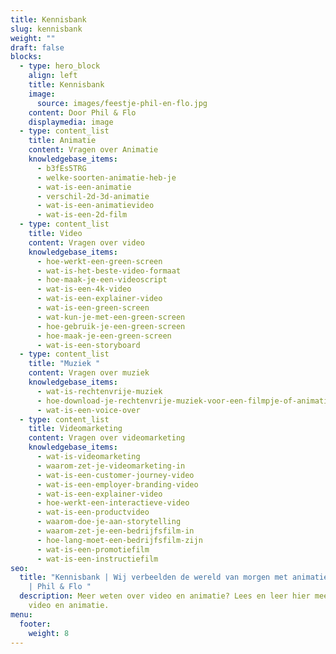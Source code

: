 ```yaml
---
title: Kennisbank
slug: kennisbank
weight: ""
draft: false
blocks:
  - type: hero_block
    align: left
    title: Kennisbank
    image:
      source: images/feestje-phil-en-flo.jpg
    content: Door Phil & Flo
    displaymedia: image
  - type: content_list
    title: Animatie
    content: Vragen over Animatie
    knowledgebase_items:
      - b3fEs5TRG
      - welke-soorten-animatie-heb-je
      - wat-is-een-animatie
      - verschil-2d-3d-animatie
      - wat-is-een-animatievideo
      - wat-is-een-2d-film
  - type: content_list
    title: Video
    content: Vragen over video
    knowledgebase_items:
      - hoe-werkt-een-green-screen
      - wat-is-het-beste-video-formaat
      - hoe-maak-je-een-videoscript
      - wat-is-een-4k-video
      - wat-is-een-explainer-video
      - wat-is-een-green-screen
      - wat-kun-je-met-een-green-screen
      - hoe-gebruik-je-een-green-screen
      - hoe-maak-je-een-green-screen
      - wat-is-een-storyboard
  - type: content_list
    title: "Muziek "
    content: Vragen over muziek
    knowledgebase_items:
      - wat-is-rechtenvrije-muziek
      - hoe-download-je-rechtenvrije-muziek-voor-een-filmpje-of-animatie
      - wat-is-een-voice-over
  - type: content_list
    title: Videomarketing
    content: Vragen over videomarketing
    knowledgebase_items:
      - wat-is-videomarketing
      - waarom-zet-je-videomarketing-in
      - wat-is-een-customer-journey-video
      - wat-is-een-employer-branding-video
      - wat-is-een-explainer-video
      - hoe-werkt-een-interactieve-video
      - wat-is-een-productvideo
      - waarom-doe-je-aan-storytelling
      - waarom-zet-je-een-bedrijfsfilm-in
      - hoe-lang-moet-een-bedrijfsfilm-zijn
      - wat-is-een-promotiefilm
      - wat-is-een-instructiefilm
seo:
  title: "Kennisbank | Wij verbeelden de wereld van morgen met animatie en video.
    | Phil & Flo "
  description: Meer weten over video en animatie? Lees en leer hier meer over
    video en animatie.
menu:
  footer:
    weight: 8
---
```

